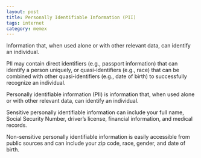 ```yaml
---
layout: post
title: Personally Identifiable Information (PII) 
tags: internet
category: memex
---
```



Information that, when used alone or with other relevant data, can identify an individual. 

PII may contain direct identifiers (e.g., passport information) that can identify a person uniquely, or quasi-identifiers (e.g., race) that can be combined with other quasi-identifiers (e.g., date of birth) to successfully recognize an individual.

Personally identifiable information (PII) is information that, when used alone or with other relevant data, can identify an individual.

Sensitive personally identifiable information can include your full name, Social Security Number, driver’s license, financial information, and medical records.

Non-sensitive personally identifiable information is easily accessible from public sources and can include your zip code, race, gender, and date of birth.
